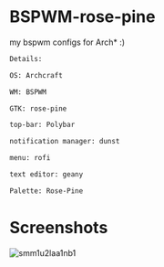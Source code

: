 # BSPWM-rose-pine
my bspwm configs for Arch* :)

```ocaml
Details:

OS: Archcraft

WM: BSPWM

GTK: rose-pine

top-bar: Polybar

notification manager: dunst

menu: rofi

text editor: geany

Palette: Rose-Pine
```

# Screenshots

![smm1u2laa1nb1](https://github.com/laggy-tux/BSPWM-rose-pine/assets/85402808/b13d238f-8fa6-4cb7-a737-ec287db7d399)


